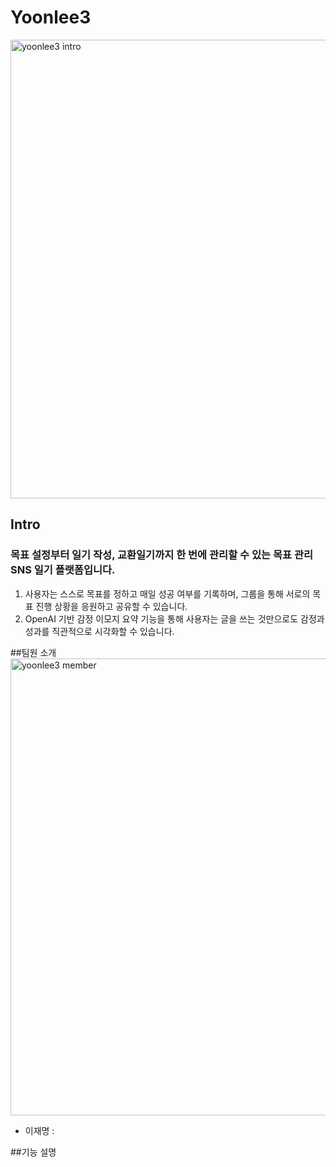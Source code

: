 # Yoonlee3
<img width="1302" height="734" alt="yoonlee3 intro" src="https://github.com/user-attachments/assets/e439e101-5a5e-4fcc-bc4e-a3723b369222" />

## Intro
### 목표 설정부터 일기 작성, 교환일기까지 한 번에 관리할 수 있는 목표 관리 SNS 일기 플랫폼입니다.
1. 사용자는 스스로 목표를 정하고 매일 성공 여부를 기록하며, 그룹을 통해 서로의 목표 진행 상황을 응원하고 공유할 수 있습니다.
2. OpenAI 기반 감정 이모지 요약 기능을 통해 사용자는 글을 쓰는 것만으로도 감정과 성과를 직관적으로 시각화할 수 있습니다.

##팀원 소개
<img width="1300" height="731" alt="yoonlee3 member" src="https://github.com/user-attachments/assets/95b4789f-93b9-4b9d-9199-960b5742cc8e" />

- 이재명 : 

##기능 설명
